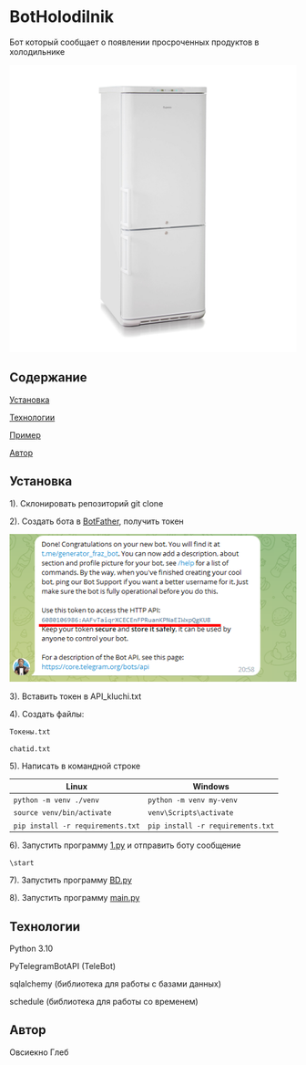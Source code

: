 # BotHolodilnik

Бот который сообщает о появлении просроченных продуктов в холодильнике

![Иллюстрация к проекту](https://github.com/Ovsienko2007/BotHolodilnik/blob/master/pictures/1.jpg)

## Содержание
[Установка](#Ystanovka)

[Технологии](#Tehn)

[Пример](#prim)

[Автор](#avt)


<a name="Ystanovka"><h2>Установка</h2></a>

1). Склонировать репозиторий git clone

2). Создать бота в [BotFather](https://t.me/botfatherи), получить токен

![Иллюстрация к проекту](https://github.com/Ovsienko2007/BotHolodilnik/blob/master/pictures/2.png)

3). Вставить токен в API_kluchi.txt

4). Создать файлы: 
```
Токены.txt
```
```
chatid.txt
```

5). Написать в командной строке

| Linux                                  | Windows                              |
| -------------------------------------- | ------------------------------------ |
| ```python -m venv ./venv```            | ```python -m venv my-venv```         |
| ```source venv/bin/activate```         | ```venv\Scripts\activate```          |
| ```pip install -r requirements.txt```  | ```pip install -r requirements.txt```|


6). Запустить программу [1.py](https://github.com/Ovsienko2007/BotHolodilnik/blob/master/1.py) и отправить боту сообщение
```
\start
```

7). Запустить программу [BD.py](https://github.com/Ovsienko2007/BotHolodilnik/blob/master/BD.py)

8). Запустить программу [main.py](https://github.com/Ovsienko2007/BotHolodilnik/blob/master/main.py)

<a name="Tehn"><h2>Технологии</h2></a>

Python 3.10

PyTelegramBotAPI (TeleBot)

sqlalchemy (библиотека для работы с базами данных)

schedule (библиотека для работы со временем)

<a name="avt"><h2>Автор</h2></a>
Овсиекно Глеб
